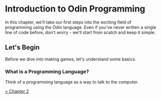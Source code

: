 # Introduction to Odin Programming

In this chapter, we'll take our first steps into the exciting field of programming using the Odin language. Even if you've never written a single line of code before, don't worry - we'll start from scatch and keep it simple.

## Let's Begin

Before we dive into making games, let's understand some basics.

### What is a Programming Language?

Think of a programming language as a way to talk to the computer. 


[> Chapter 2](../Chapter-2/doc.md)